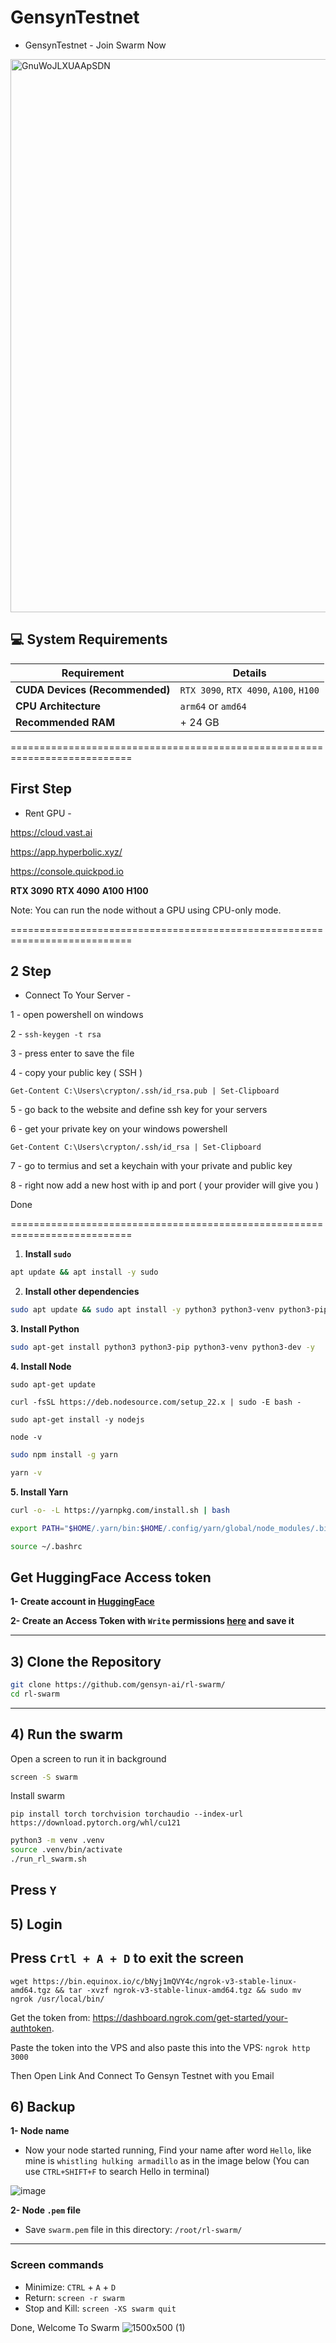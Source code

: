 # GensynTestnet

- GensynTestnet - Join Swarm Now

<img width="885" alt="GnuWoJLXUAApSDN" src="https://github.com/user-attachments/assets/4487f132-7fc0-4986-90cf-468da306b773" />

## 💻 System Requirements
 
 | Requirement                        | Details                                                                                      |
 |-------------------------------------|---------------------------------------------------------------------------------------------|
 | **CUDA Devices (Recommended)**      | `RTX 3090`, `RTX 4090`, `A100`, `H100`                                                      |
 | **CPU Architecture**                | `arm64` or `amd64`                                                                          |
 | **Recommended RAM**                 | + 24 GB                                                                                     |

===========================================================================

## First Step 
- Rent GPU -

https://cloud.vast.ai

https://app.hyperbolic.xyz/

https://console.quickpod.io

**RTX 3090** 
**RTX 4090** 
**A100** 
**H100** 

Note: You can run the node without a GPU using CPU-only mode.

===========================================================================

## 2 Step 

- Connect To Your Server -

1 - open powershell on windows

2 - ```ssh-keygen -t rsa```

3 - press enter to save the file 

4 - copy your public key ( SSH )

```Get-Content C:\Users\crypton/.ssh/id_rsa.pub | Set-Clipboard```

5 - go back to the website and define ssh key for your servers

6 - get your private key on your windows powershell 

``` Get-Content C:\Users\crypton/.ssh/id_rsa | Set-Clipboard ```

7 - go to termius and set a keychain with your private and public key

8 - right now add a new host with ip and port ( your provider will give you )

Done 

===========================================================================


1. **Install `sudo`**
 ```bash
 apt update && apt install -y sudo
 ```
 2. **Install other dependencies**
 ```bash
 sudo apt update && sudo apt install -y python3 python3-venv python3-pip curl wget screen git && curl -sS https://dl.yarnpkg.com/debian/pubkey.gpg | sudo apt-key add - && echo "deb https://dl.yarnpkg.com/debian/ stable main" | sudo tee /etc/apt/sources.list.d/yarn.list && sudo apt update && sudo apt install -y yarn
 ```

 **3. Install Python**
 ```bash
 sudo apt-get install python3 python3-pip python3-venv python3-dev -y
 ```
 
 **4. Install Node**
 ```
 sudo apt-get update
 ```
 ```
 curl -fsSL https://deb.nodesource.com/setup_22.x | sudo -E bash -
 ```
 ```
 sudo apt-get install -y nodejs
 ```
 ```
 node -v
 ```
 ```bash
 sudo npm install -g yarn
 ```
 ```bash
 yarn -v
 ```
 
 **5. Install Yarn**
 ```bash
 curl -o- -L https://yarnpkg.com/install.sh | bash
 ```
 ```bash
 export PATH="$HOME/.yarn/bin:$HOME/.config/yarn/global/node_modules/.bin:$PATH"
 ```
 ```bash
 source ~/.bashrc
 ```

 ## Get HuggingFace Access token
 **1- Create account in [HuggingFace](https://huggingface.co/)**
 
 **2- Create an Access Token with `Write` permissions [here](https://huggingface.co/settings/tokens) and save it**
 
 ---
 
 ## 3) Clone the Repository

 ```bash
 git clone https://github.com/gensyn-ai/rl-swarm/
 cd rl-swarm
 ```
 
 ---
 
 ## 4) Run the swarm
 Open a screen to run it in background
 ```bash
 screen -S swarm
 ```
 Install swarm

 ```
 pip install torch torchvision torchaudio --index-url https://download.pytorch.org/whl/cu121
 ```

 ```bash
 python3 -m venv .venv
 source .venv/bin/activate
 ./run_rl_swarm.sh
 ```
 Press `Y`
 ---

## 5) Login

 Press `Crtl + A + D` to exit the screen
 ---

```
wget https://bin.equinox.io/c/bNyj1mQVY4c/ngrok-v3-stable-linux-amd64.tgz && tar -xvzf ngrok-v3-stable-linux-amd64.tgz && sudo mv ngrok /usr/local/bin/
```

Get the token from: https://dashboard.ngrok.com/get-started/your-authtoken.

Paste the token into the VPS and also paste this into the VPS:
``` ngrok http 3000 ```

Then Open Link And Connect To Gensyn Testnet with you Email

## 6) Backup
 **1- Node name**
 * Now your node started running, Find your name after word `Hello`, like mine is `whistling hulking armadillo` as in the image below (You can use `CTRL+SHIFT+F` to search Hello in terminal)
 
 ![image](https://github.com/user-attachments/assets/a1abdb1a-aa11-407f-8e5b-abe7d0a6b0f3)
 
 **2- Node `.pem` file**
 * Save `swarm.pem` file in this directory: `/root/rl-swarm/`
 
 ---
 
 ### Screen commands
 * Minimize: `CTRL` + `A` + `D`
 * Return: `screen -r swarm`
 * Stop and Kill: `screen -XS swarm quit`

Done, Welcome To Swarm
![1500x500 (1)](https://github.com/user-attachments/assets/ef2be4d2-f1a5-4592-8173-05aadd91cdab)


